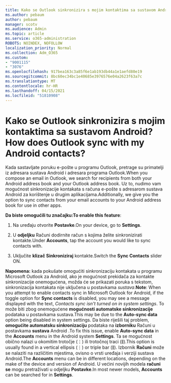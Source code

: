 ```yaml
---
title: Kako se Outlook sinkronizira s mojim kontaktima sa sustavom Android?
ms.author: pebaum
author: pebaum
manager: scotv
ms.audience: Admin
ms.topic: article
ms.service: o365-administration
ROBOTS: NOINDEX, NOFOLLOW
localization_priority: Normal
ms.collection: Adm_O365
ms.custom:
- "9001115"
- "3076"
ms.openlocfilehash: 917bea163c3a85f6e1ab193db44a1e1aefd80e19
ms.sourcegitcommit: 8bc60ec34bc1e40685e3976576e04a2623f63a7c
ms.translationtype: MT
ms.contentlocale: hr-HR
ms.lasthandoff: 04/15/2021
ms.locfileid: "51810908"
---
```

# <a name="how-does-outlook-sync-with-my-android-contacts"></a><span data-ttu-id="3ecb2-102">Kako se Outlook sinkronizira s mojim kontaktima sa sustavom Android?</span><span class="sxs-lookup"><span data-stu-id="3ecb2-102">How does Outlook sync with my Android contacts?</span></span>

<span data-ttu-id="3ecb2-103">Kada sastavljate poruku e-pošte u programu Outlook, pretrage su primatelji iz adresara sustava Android i adresara programa Outlook.</span><span class="sxs-lookup"><span data-stu-id="3ecb2-103">When you compose an email in Outlook, we search for recipients from both your Android address book and your Outlook address book.</span></span> <span data-ttu-id="3ecb2-104">Uz to, nudimo vam mogućnost sinkronizacije kontakata s računa e-pošte s adresarom sustava Android za korištenje u drugim aplikacijama.</span><span class="sxs-lookup"><span data-stu-id="3ecb2-104">Additionally, we give you the option to sync contacts from your email accounts to your Android address book for use in other apps.</span></span> 
 
<span data-ttu-id="3ecb2-105">**Da biste omogućili tu značajku:**</span><span class="sxs-lookup"><span data-stu-id="3ecb2-105">**To enable this feature**:</span></span>
 
1. <span data-ttu-id="3ecb2-106">Na uređaju otvorite **Postavke**.</span><span class="sxs-lookup"><span data-stu-id="3ecb2-106">On your device, go to **Settings**.</span></span>

2. <span data-ttu-id="3ecb2-107">U **odjeljku** Računi dodirnite račun s kojima želite sinkronizirati kontakte.</span><span class="sxs-lookup"><span data-stu-id="3ecb2-107">Under **Accounts**, tap the account you would like to sync contacts with.</span></span>

3. <span data-ttu-id="3ecb2-108">Uključite **klizač Sinkroniziraj** kontakte.</span><span class="sxs-lookup"><span data-stu-id="3ecb2-108">Switch the **Sync Contacts** slider ON.</span></span>
 
<span data-ttu-id="3ecb2-109">**Napomena:** kada pokušate omogućiti sinkronizaciju kontakata u programu  Microsoft Outlook za Android, ako je mogućnost prekidača za kontakte sinkronizacije onemogućena, možda će se prikazati poruka s tekstom, sinkronizacija kontakata nije uključena u postavkama *sustava*.</span><span class="sxs-lookup"><span data-stu-id="3ecb2-109">**Note**: When you attempt to enable contacts sync in Microsoft Outlook for Android, if the toggle option for **Sync contacts** is disabled, you may see a message displayed with the text, *Contacts sync isn't turned on in system settings*.</span></span> <span data-ttu-id="3ecb2-110">To može biti zbog onemogućene **mogućnosti automatske sinkronizacije** podataka u postavkama sustava.</span><span class="sxs-lookup"><span data-stu-id="3ecb2-110">This may be due to the **Auto-sync data** option being disabled in system settings.</span></span> <span data-ttu-id="3ecb2-111">Da biste riješili taj problem,  **omogućite automatsku sinkronizaciju** podataka na  **izborniku** Računi u postavkama  **sustava** Android .</span><span class="sxs-lookup"><span data-stu-id="3ecb2-111">To fix this issue, enable  **Auto-sync data** in the  **Accounts** menu in the Android system  **Settings**.</span></span> <span data-ttu-id="3ecb2-112">Ta se mogućnost obično nalazi u okomitim trotočje (⋮) ili trotočnoj traci (⫼).</span><span class="sxs-lookup"><span data-stu-id="3ecb2-112">This option is usually found in a vertical ellipsis (⋮) or triple bar (⫼).</span></span> <span data-ttu-id="3ecb2-113">Izbornik  **Računi** može se nalaziti na različitim mjestima, ovisno o vrsti uređaja i verziji sustava Android.</span><span class="sxs-lookup"><span data-stu-id="3ecb2-113">The  **Accounts** menu can be in different locations, depending on the make of the device and version of Android.</span></span> <span data-ttu-id="3ecb2-114">U većini novijih modela **računi se** mogu pretraživati u odjeljku **Postavke**.</span><span class="sxs-lookup"><span data-stu-id="3ecb2-114">In most newer models, **Accounts** can be searched for in **Settings**.</span></span>